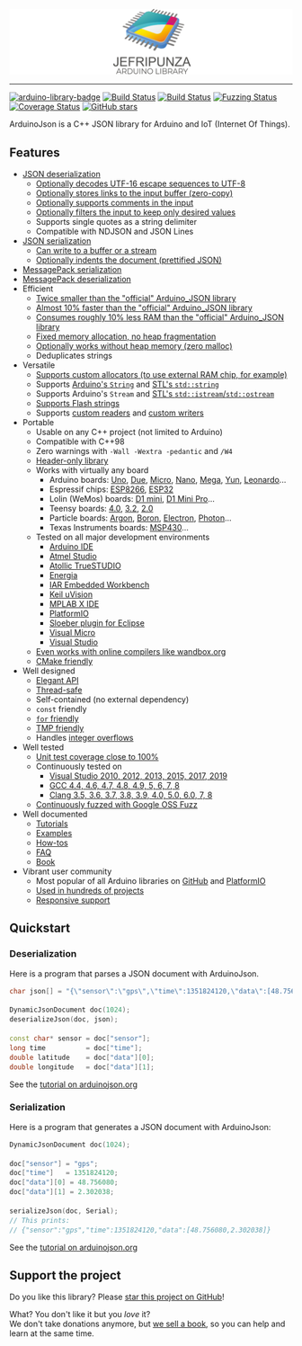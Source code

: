 ![ArduinoJson](banner.png)

---

[![arduino-library-badge](https://www.ardu-badge.com/badge/ArduinoJson.svg?version=6.16.1)](https://www.ardu-badge.com/ArduinoJson/6.16.1)
[![Build Status](https://ci.appveyor.com/api/projects/status/m7s53wav1l0abssg/branch/6.x?svg=true)](https://ci.appveyor.com/project/bblanchon/arduinojson/branch/6.x)
[![Build Status](https://travis-ci.org/bblanchon/ArduinoJson.svg?branch=6.x)](https://travis-ci.org/bblanchon/ArduinoJson)
[![Fuzzing Status](https://oss-fuzz-build-logs.storage.googleapis.com/badges/arduinojson.svg)](https://bugs.chromium.org/p/oss-fuzz/issues/list?sort=-opened&can=1&q=proj:arduinojson)
[![Coverage Status](https://coveralls.io/repos/github/bblanchon/ArduinoJson/badge.svg?branch=6.x)](https://coveralls.io/github/bblanchon/ArduinoJson?branch=6.x)
[![GitHub stars](https://img.shields.io/github/stars/bblanchon/ArduinoJson?style=flat)](https://github.com/bblanchon/ArduinoJson/stargazers)

ArduinoJson is a C++ JSON library for Arduino and IoT (Internet Of Things).

## Features

* [JSON deserialization](https://arduinojson.org/v6/api/json/deserializejson/?utm_source=github&utm_medium=readme)
    * [Optionally decodes UTF-16 escape sequences to UTF-8](https://arduinojson.org/v6/api/config/decode_unicode/?utm_source=github&utm_medium=readme)
    * [Optionally stores links to the input buffer (zero-copy)](https://arduinojson.org/v6/api/json/deserializejson/?utm_source=github&utm_medium=readme)
    * [Optionally supports comments in the input](https://arduinojson.org/v6/api/config/enable_comments/?utm_source=github&utm_medium=readme)
    * [Optionally filters the input to keep only desired values](https://arduinojson.org/v6/api/json/deserializejson/?utm_source=github&utm_medium=readme#filtering)
    * Supports single quotes as a string delimiter
    * Compatible with NDJSON and JSON Lines
* [JSON serialization](https://arduinojson.org/v6/api/json/serializejson/?utm_source=github&utm_medium=readme)
    * [Can write to a buffer or a stream](https://arduinojson.org/v6/api/json/serializejson/?utm_source=github&utm_medium=readme)
    * [Optionally indents the document (prettified JSON)](https://arduinojson.org/v6/api/json/serializejsonpretty/?utm_source=github&utm_medium=readme)
* [MessagePack serialization](https://arduinojson.org/v6/api/msgpack/serializemsgpack/?utm_source=github&utm_medium=readme)
* [MessagePack deserialization](https://arduinojson.org/v6/api/msgpack/deserializemsgpack/?utm_source=github&utm_medium=readme)
* Efficient
    * [Twice smaller than the "official" Arduino_JSON library](https://arduinojson.org/2019/11/19/arduinojson-vs-arduino_json/?utm_source=github&utm_medium=readme)
    * [Almost 10% faster than the "official" Arduino_JSON library](https://arduinojson.org/2019/11/19/arduinojson-vs-arduino_json/?utm_source=github&utm_medium=readme)
    * [Consumes roughly 10% less RAM than the "official" Arduino_JSON library](https://arduinojson.org/2019/11/19/arduinojson-vs-arduino_json/?utm_source=github&utm_medium=readme)
    * [Fixed memory allocation, no heap fragmentation](https://arduinojson.org/v6/api/jsondocument/?utm_source=github&utm_medium=readme)
    * [Optionally works without heap memory (zero malloc)](https://arduinojson.org/v6/api/staticjsondocument/?utm_source=github&utm_medium=readme)
    * Deduplicates strings
* Versatile
    * [Supports custom allocators (to use external RAM chip, for example)](https://arduinojson.org/v6/how-to/use-external-ram-on-esp32/?utm_source=github&utm_medium=readme)
    * Supports [Arduino's `String`](https://arduinojson.org/v6/api/config/enable_arduino_string/) and [STL's `std::string`](https://arduinojson.org/v6/api/config/enable_std_string/?utm_source=github&utm_medium=readme)
    * Supports Arduino's `Stream` and [STL's `std::istream`/`std::ostream`](https://arduinojson.org/v6/api/config/enable_std_stream/?utm_source=github&utm_medium=readme)
    * [Supports Flash strings](https://arduinojson.org/v6/api/config/enable_progmem/?utm_source=github&utm_medium=readme)
    * Supports [custom readers](https://arduinojson.org/v6/api/json/deserializejson/?utm_source=github&utm_medium=readme#custom-reader) and [custom writers](https://arduinojson.org/v6/api/json/serializejson/?utm_source=github&utm_medium=readme#custom-writer)
* Portable
    * Usable on any C++ project (not limited to Arduino)
    * Compatible with C++98
    * Zero warnings with `-Wall -Wextra -pedantic` and `/W4`
    * [Header-only library](https://en.wikipedia.org/wiki/Header-only)
    * Works with virtually any board
        * Arduino boards: [Uno](https://amzn.to/38aL2ik), [Due](https://amzn.to/36YkWi2), [Micro](https://amzn.to/35WkdwG), [Nano](https://amzn.to/2QTvwRX), [Mega](https://amzn.to/36XWhuf), [Yun](https://amzn.to/30odURc), [Leonardo](https://amzn.to/36XWjlR)...
        * Espressif chips: [ESP8266](https://amzn.to/36YluV8), [ESP32](https://amzn.to/2G4pRCB)
        * Lolin (WeMos) boards: [D1 mini](https://amzn.to/2QUpz7q), [D1 Mini Pro](https://amzn.to/36UsGSs)...
        * Teensy boards: [4.0](https://amzn.to/30ljXGq), [3.2](https://amzn.to/2FT0EuC), [2.0](https://amzn.to/2QXUMXj) 
        * Particle boards: [Argon](https://amzn.to/2FQHa9X), [Boron](https://amzn.to/36WgLUd), [Electron](https://amzn.to/30vEc4k), [Photon](https://amzn.to/387F9Cd)...
        * Texas Instruments boards: [MSP430](https://amzn.to/30nJWgg)...
    * Tested on all major development environments
        * [Arduino IDE](https://www.arduino.cc/en/Main/Software)
        * [Atmel Studio](http://www.atmel.com/microsite/atmel-studio/)
        * [Atollic TrueSTUDIO](https://atollic.com/truestudio/)
        * [Energia](http://energia.nu/)
        * [IAR Embedded Workbench](https://www.iar.com/iar-embedded-workbench/)
        * [Keil uVision](http://www.keil.com/)
        * [MPLAB X IDE](http://www.microchip.com/mplab/mplab-x-ide)
        * [PlatformIO](http://platformio.org/)
        * [Sloeber plugin for Eclipse](https://eclipse.baeyens.it/)
        * [Visual Micro](http://www.visualmicro.com/)
        * [Visual Studio](https://www.visualstudio.com/)
    * [Even works with online compilers like wandbox.org](https://wandbox.org/permlink/t7KP7I6dVuLhqzDl)
    * [CMake friendly](https://arduinojson.org/v6/how-to/use-arduinojson-with-cmake/?utm_source=github&utm_medium=readme)
* Well designed
    * [Elegant API](http://arduinojson.org/v6/example/?utm_source=github&utm_medium=readme)
    * [Thread-safe](https://en.wikipedia.org/wiki/Thread_safety)
    * Self-contained (no external dependency)
    * `const` friendly
    * [`for` friendly](https://arduinojson.org/v6/api/jsonobject/begin_end/?utm_source=github&utm_medium=readme)
    * [TMP friendly](https://en.wikipedia.org/wiki/Template_metaprogramming)
    * Handles [integer overflows](https://arduinojson.org/v6/api/jsonvariant/as/?utm_source=github&utm_medium=readme#integer-overflows)
* Well tested
    * [Unit test coverage close to 100%](https://coveralls.io/github/bblanchon/ArduinoJson?branch=6.x)
    * Continuously tested on
        * [Visual Studio 2010, 2012, 2013, 2015, 2017, 2019](https://ci.appveyor.com/project/bblanchon/arduinojson/branch/6.x)
        * [GCC 4.4, 4.6, 4.7, 4.8, 4.9, 5, 6, 7, 8](https://travis-ci.org/bblanchon/ArduinoJson)
        * [Clang 3.5, 3.6, 3.7, 3.8, 3.9, 4.0, 5.0, 6.0, 7, 8](https://travis-ci.org/bblanchon/ArduinoJson)
    * [Continuously fuzzed with Google OSS Fuzz](https://bugs.chromium.org/p/oss-fuzz/issues/list?sort=-opened&can=1&q=proj:arduinojson)
* Well documented
    * [Tutorials](https://arduinojson.org/v6/doc/deserialization/?utm_source=github&utm_medium=readme)
    * [Examples](https://arduinojson.org/v6/example/?utm_source=github&utm_medium=readme)
    * [How-tos](https://arduinojson.org/v6/example/?utm_source=github&utm_medium=readme)
    * [FAQ](https://arduinojson.org/v6/faq/?utm_source=github&utm_medium=readme)
    * [Book](https://arduinojson.org/book/?utm_source=github&utm_medium=readme)
* Vibrant user community
    * Most popular of all Arduino libraries on [GitHub](https://github.com/search?o=desc&q=arduino+library&s=stars&type=Repositories) and [PlatformIO](https://platformio.org/lib/search)
    * [Used in hundreds of projects](https://www.hackster.io/search?i=projects&q=arduinojson)
    * [Responsive support](https://github.com/bblanchon/ArduinoJson/issues?q=is%3Aissue+is%3Aclosed)

## Quickstart

### Deserialization

Here is a program that parses a JSON document with ArduinoJson.

```c++
char json[] = "{\"sensor\":\"gps\",\"time\":1351824120,\"data\":[48.756080,2.302038]}";

DynamicJsonDocument doc(1024);
deserializeJson(doc, json);

const char* sensor = doc["sensor"];
long time          = doc["time"];
double latitude    = doc["data"][0];
double longitude   = doc["data"][1];
```

See the [tutorial on arduinojson.org](https://arduinojson.org/doc/decoding/?utm_source=github&utm_medium=readme)

### Serialization

Here is a program that generates a JSON document with ArduinoJson:

```c++
DynamicJsonDocument doc(1024);

doc["sensor"] = "gps";
doc["time"]   = 1351824120;
doc["data"][0] = 48.756080;
doc["data"][1] = 2.302038;

serializeJson(doc, Serial);
// This prints:
// {"sensor":"gps","time":1351824120,"data":[48.756080,2.302038]}
```

See the [tutorial on arduinojson.org](https://arduinojson.org/doc/encoding/?utm_source=github&utm_medium=readme)

## Support the project

Do you like this library? Please [star this project on GitHub](https://github.com/bblanchon/ArduinoJson/stargazers)!

What? You don't like it but you *love* it?  
We don't take donations anymore, but [we sell a book](https://arduinojson.org/book/?utm_source=github&utm_medium=readme), so you can help and learn at the same time.
